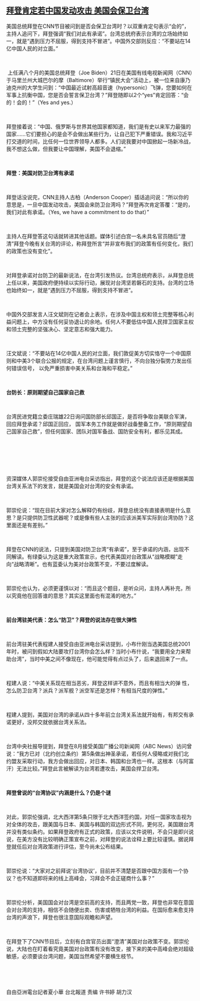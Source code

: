 <!--1634900031000-->
[拜登肯定若中国发动攻击 美国会保卫台湾](https://www.rfa.org/mandarin/yataibaodao/gangtai/hx1-10222021065307.html)
------

<p>美国总统拜登在CNN节目被问到是否会保卫台湾时？以双重肯定句表示“会的”，主持人追问下，拜登强调“我们对此有承诺”。台湾总统府表示台湾的立场始终如一，就是“遇到压力不屈服，得到支持不冒进”。中国外交部则反应：“不要站在14亿中国人民的对立面。”</p><p> </p><p> 上任满八个月的美国总统拜登（Joe Biden）21日在美国有线电视新闻网（CNN）于马里兰州大城巴尔的摩（Baltimore）举行“镇民大会”活动上，被一位来自康乃迪克州的大学生问到：“中国最近试射高超音速（hypersonic）飞弹，您要如何在军事上抗衡中国，您是否会誓言保卫台湾？”拜登随即以2个“yes”肯定回答：“会的！会的！”（Yes and yes.）</p><p> </p><p>拜登接着说：“中国、俄罗斯与世界其他国家都知道，我们是有史以来军力最强的国家……它们要担心的是会不会做出某些行为，让自己犯下严重错误。我和习近平打交道的时间，比任何一位世界领导人都多。人们说我要对中国掀起一场新冷战，我不想这么做，但我要让中国理解，美国不会退缩。”</p><p> </p><p><strong>拜登：美国对防卫台湾有承诺</strong></p><p> </p><p>拜登话没说完，CNN主持人古柏（Anderson Cooper）插话追问说：“所以你的意思是，一旦中国发动攻击，美国会来防卫台湾吗？”拜登再次肯定答覆：“是的，我们对此有承诺。（Yes, we have a commitment to do that）”</p><p> </p><p>主持人在拜登答这句话就转进其他话题。媒体引述白宫一名未具名官员随后“澄清”拜登今晚有关台湾的评论，称拜登所言“并非宣布我们的政策有任何变化，我们的政策也没有变化”。</p><p> </p><p>对拜登承诺对台防卫的最新说法，在台湾引发热议。台湾总统府表示，从拜登总统上任以来，美国政府便持续以实际行动，展现对台湾坚若磐石的支持。台湾的立场也始终如一，就是“遇到压力不屈服，得到支持不冒进”。</p><p> </p><p>中国外交部发言人汪文斌则在记者会上表示，在涉及中国主权和领土完整等核心利益问题上，中方没有任何妥协退让的余地。任何人不要低估中国人民捍卫国家主权和领土完整的坚强决心、坚定意志和强大能力。</p><p> </p><p>汪文斌说：“不要站在14亿中国人民的对立面，我们敦促美方切实恪守一个中国原则和中美3个联合公报的规定，在台湾问题上谨言慎行，不向台独分裂势力发出任何错误信号， 以免严重损害中美关系和台海和平稳定。”</p><p> </p><p><strong>台防长：原则期望自己国家自己救</strong></p><p> </p><p>台湾民进党籍立委庄瑞雄22日询问国防部长邱国正，是否将争取台美联合军演，回应拜登承诺？邱国正回应， 国军本务工作就是做好战备整备工作，“原则期望自己国家自己救”，但任何国家、团队对国军备战、国防安全有利，都乐见其成。</p><p> </p><p> </p><p> </p><p>资深媒体人郭崇伦接受自由亚洲电台采访指出，拜登的这个说法应该还是根据美国台湾关系法下的发言，就是美国会对台湾的安全有承诺。</p><p> </p><p>郭崇伦说：“现在目前大家对怎么解释仍有纷歧，拜登总统没有直接表明是什么意思？是只提供防卫性武器呢？或是像有些人主张的应该派美军实际到台湾协防？这里面还是有差别。”</p><p> </p><p>拜登在CNN的说法，只提到美国对防卫台湾“有承诺”，至于承诺的内涵，出现不同解读。有绿委认为这是重大政策宣示，也代表美国对台政策从“战略模糊”走向“战略清晰”。也有蓝委认为美对台政策不变，不要过度解读。</p><p> </p><p>郭崇伦也认为，必须更谨慎以对：“而且这个题目，是听众问，主持人再补充，所以究竟他在回答谁的意思？其实这里面也有混淆的地方。”</p><p> </p><p><strong>前台湾驻美代表：怎么“防卫”？拜登的说法存在很大弹性</strong></p><p> </p><p>前台湾驻美代表程建人接受自由亚洲电台采访提到，小布什刚当选美国总统2001年时，被问到假如大陆要攻打台湾你会怎么样？当时小布什说，“我要用全力来帮助台湾”，当时中美之间不像现在，他可能觉得有点过头了，后来退回来了一点。</p><p> </p><p>程建人说：“中美关系现在相当恶劣，拜登这样讲不意外，而且有相当大的弹 性，怎么防卫台湾？派兵？派军舰？派空军还是怎样？有相当尺度的弹性。”</p><p> </p><p>程建人提到，美国对台湾的承诺从四十多年前立台湾关系法就开始有，有邦交有承诺更好，没邦交就依据台湾关系法。</p><p> </p><p>台湾中央社报导提到，拜登在8月接受美国广播公司新闻网（ABC News）访问曾说：“我方已对（北约创立条约）第5条做出神圣承诺，若任何人侵略或对我们北约盟友采取行动，我方会做出回应，对日本、韩国和台湾也一样。这根本（与阿富汗）无法比较。”拜登此言被解读为台湾若遭攻击，美国会捍卫台湾。</p><p> </p><p><strong>拜登曾说的“台湾协议”内涵是什么？仍是个谜</strong></p><p> </p><p>对此，郭崇伦强调，北大西洋第5条只限于北大西洋签约国，对任一国家攻击视为对全体的攻击，跟美国与日本、美国与韩国的双边形式不同，更何况，美国跟台湾并没有类似条约。如果拜登政府有正式的政策，应该以文件说明，不会只是即兴说说，在美方没有比较明确正策宣布之前，对拜登的说法诠释上要比较谨慎。据说拜登就任后对台湾政策进行评估，至今尚未公布结果。</p><p> </p><p>郭崇伦说：“大家对之前拜说‘台湾协议’，目前并不清楚是否跟中国方面有一个协议？也不知道即将来的线上高峰会，习拜会不会正磋商什么事？”</p><p> </p><p>郭崇伦分析，美国国会对台湾是空前高的支持，而且两党一致，拜登也非常在意国会对台湾的支持，相信不会随便出卖、伤害或牺牲台湾的利益。在国际愈来愈支持台湾的声浪下，拜登也很注意国际观瞻和声望。</p><p> </p><p>在拜登下了CNN节目后，立刻有白宫官员出面“澄清”美国对台政策不变。郭崇伦说，大陆也在盯着看究竟美国对台政策有没有改变，接下来的美中高峰会绝对超级敏感，必须要谈台湾问题，美国当然希望不要横生枝节。</p><p> </p><p> </p><p>自由亞洲電台記者夏小華 台北報道 责编 许书婷 胡力汉</p>
